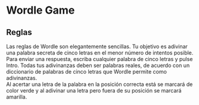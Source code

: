 # Wordle Game

## Reglas

Las reglas de Wordle son elegantemente sencillas. Tu objetivo es adivinar una palabra secreta de cinco letras en el menor número de intentos posible. Para enviar una respuesta, escriba cualquier palabra de cinco letras y pulse Intro. Todas tus adivinanzas deben ser palabras reales, de acuerdo con un diccionario de palabras de cinco letras que Wordle permite como adivinanzas.<br>
Al acertar una letra de la palabra en la posición correcta está se marcará de color verde y al adivinar una letra pero fuera de su posición se marcará amarilla.
